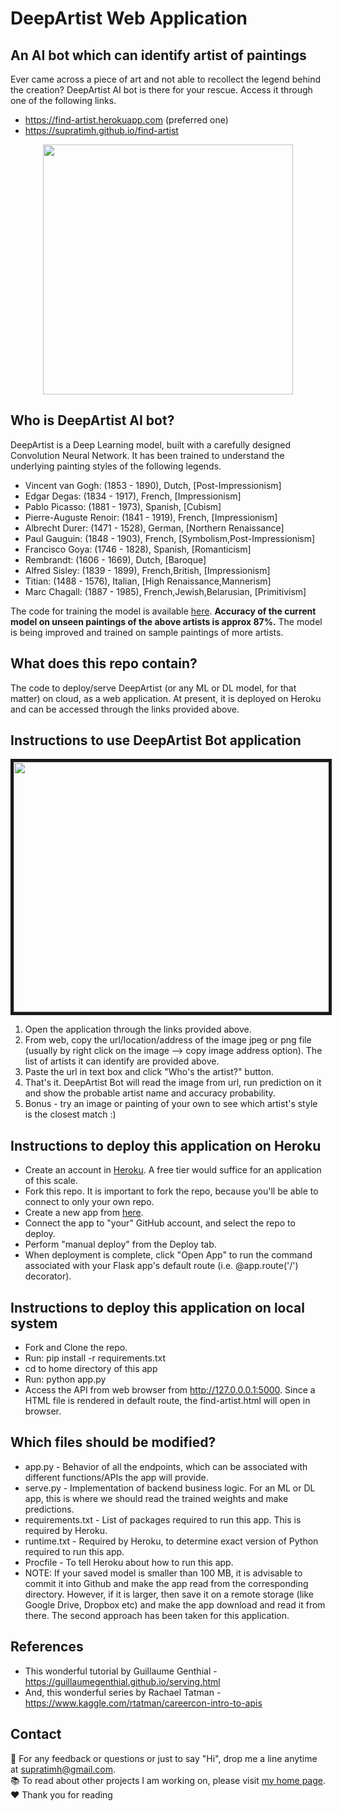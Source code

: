 # DeepArtist Web Application
## An AI bot which can identify artist of paintings
Ever came across a piece of art and not able to recollect the legend behind the creation? DeepArtist AI bot is there for your rescue. Access it through one of the following links. 
* https://find-artist.herokuapp.com (preferred one)
* https://supratimh.github.io/find-artist

<p align="center"><img src="https://media.giphy.com/media/26AHupWKXQDHhgf3q/giphy.gif" width="400" height="400"></p>

## Who is DeepArtist AI bot?
DeepArtist is a Deep Learning model, built with a carefully designed Convolution Neural Network. It has been trained to understand the underlying painting styles of the following legends.

* Vincent van Gogh: (1853 - 1890), Dutch, [Post-Impressionism]
* Edgar Degas: (1834 - 1917), French, [Impressionism]
* Pablo Picasso: (1881 - 1973), Spanish, [Cubism]
* Pierre-Auguste Renoir: (1841 - 1919), French, [Impressionism]
* Albrecht Durer: (1471 - 1528), German, [Northern Renaissance]
* Paul Gauguin: (1848 - 1903), French, [Symbolism,Post-Impressionism]
* Francisco Goya: (1746 - 1828), Spanish, [Romanticism]
* Rembrandt: (1606 - 1669), Dutch, [Baroque]
* Alfred Sisley: (1839 - 1899), French,British, [Impressionism]
* Titian: (1488 - 1576), Italian, [High Renaissance,Mannerism]
* Marc Chagall: (1887 - 1985), French,Jewish,Belarusian, [Primitivism]

The code for training the model is available [here](https://github.com/SupratimH/applying-ml-use-cases/tree/master/DeepArtist-Identify-Artist-From-Art). <b>Accuracy of the current model on unseen paintings of the above artists is approx 87%.</b>
The model is being improved and trained on sample paintings of more artists.

## What does this repo contain?
The code to deploy/serve DeepArtist (or any ML or DL model, for that matter) on cloud, as a web application. At present, it is deployed on Heroku and can be accessed through the links provided above.

## Instructions to use DeepArtist Bot application
<img src="https://github.com/SupratimH/deepartist-web-application/blob/master/demo/DeepArtist_Demo_20190711.gif"  width="700" height="400" border="5">

1. Open the application through the links provided above.
2. From web, copy the url/location/address of the image jpeg or png file (usually by right click on the image --> copy image address option). The list of artists it can identify are provided above.
3. Paste the url in text box and click "Who's the artist?" button.
4. That's it. DeepArtist Bot will read the image from url, run prediction on it and show the probable artist name and accuracy probability.
5. Bonus - try an image or painting of your own to see which artist's style is the closest match :)

## Instructions to deploy this application on Heroku
* Create an account in [Heroku](https://www.heroku.com). A free tier would suffice for an application of this scale.
* Fork this repo. It is important to fork the repo, because you'll be able to connect to only your own repo.
* Create a new app from [here](https://dashboard.heroku.com/apps).
* Connect the app to "your" GitHub account, and select the repo to deploy.
* Perform "manual deploy" from the Deploy tab.
* When deployment is complete, click "Open App" to run the command associated with your Flask app's default route (i.e. @app.route('/') decorator).

## Instructions to deploy this application on local system
* Fork and Clone the repo.
* Run: pip install -r requirements.txt
* cd to home directory of this app
* Run: python app.py
* Access the API from web browser from http://127.0.0.0.1:5000. Since a HTML file is rendered in default route, the find-artist.html will open in browser.

## Which files should be modified?
* app.py - Behavior of all the endpoints, which can be associated with different functions/APIs the app will provide.
* serve.py - Implementation of backend business logic. For an ML or DL app, this is where we should read the trained weights and make predictions.
* requirements.txt - List of packages required to run this app. This is required by Heroku.
* runtime.txt - Required by Heroku, to determine exact version of Python required to run this app.
* Procfile - To tell Heroku about how to run this app.
* NOTE: If your saved model is smaller than 100 MB, it is advisable to commit it into Github and make the app read from the corresponding directory. However, if it is larger, then save it on a remote storage (like Google Drive, Dropbox etc) and make the app download and read it from there. The second approach has been taken for this application.

## References
* This wonderful tutorial by Guillaume Genthial - https://guillaumegenthial.github.io/serving.html
* And, this wonderful series by Rachael Tatman - https://www.kaggle.com/rtatman/careercon-intro-to-apis

## Contact
:e-mail:  For any feedback or questions or just to say "Hi", drop me a line anytime at supratimh@gmail.com.
<br>:books:  To read about other projects I am working on, please visit [my home page](https://supratimh.github.io).
<br>:heart:  Thank you for reading

